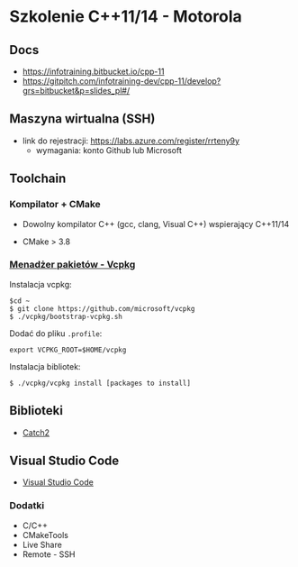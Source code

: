 # Szkolenie C++11/14 - Motorola #

## Docs

* https://infotraining.bitbucket.io/cpp-11
* https://gitpitch.com/infotraining-dev/cpp-11/develop?grs=bitbucket&p=slides_pl#/

## Maszyna wirtualna (SSH)

* link do rejestracji: https://labs.azure.com/register/rrteny9y
  - wymagania: konto Github lub Microsoft

## Toolchain

### Kompilator + CMake

* Dowolny kompilator C++ (gcc, clang, Visual C++) wspierający C++11/14

* CMake > 3.8

### [Menadżer pakietów - Vcpkg](https://github.com/microsoft/vcpkg)
  
  Instalacja vcpkg: 
  
  ```
  $cd ~
  $ git clone https://github.com/microsoft/vcpkg
  $ ./vcpkg/bootstrap-vcpkg.sh
  ```

  Dodać do pliku `.profile`:

  ```
  export VCPKG_ROOT=$HOME/vcpkg
  ```
  
  Instalacja bibliotek:

  ```
  $ ./vcpkg/vcpkg install [packages to install]
  ```

## Biblioteki

* [Catch2](https://github.com/catchorg/Catch2)

## Visual Studio Code

* [Visual Studio Code](https://code.visualstudio.com/)

### Dodatki

* C/C++
* CMakeTools
* Live Share
* Remote - SSH